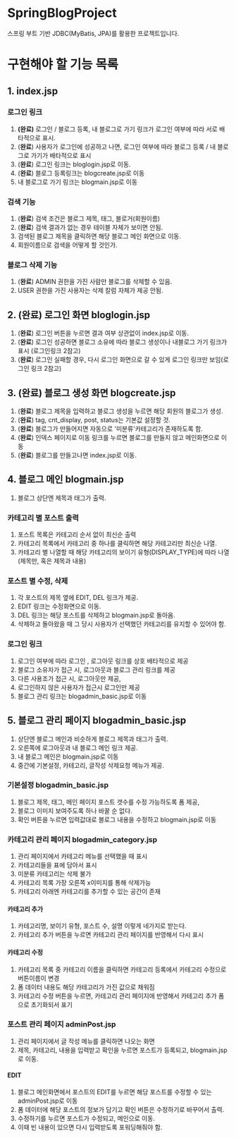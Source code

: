 # SpringBlogProject
스프링 부트 기반 JDBC(MyBatis, JPA)를 활용한 프로젝트입니다.


# 구현해야 할 기능 목록

## 1. index.jsp

### 로그인 링크
1. **(완료)** 로그인 / 블로그 등록, 내 블로그로 가기 링크가 로그인 여부에 따라 서로 배타적으로 표시.
2. (**완료**) 사용자가 로그인에 성공하고 나면, 로그인 여부에 따라 블로그 등록 / 내 블로그로 가기가 배타적으로 표시
3. (**완료**) 로그인 링크는 bloglogin.jsp로 이동.
4. (**완료**) 블로그 등록링크는 blogcreate.jsp로 이동
5.  내 블로그로 가기 링크는 blogmain.jsp로 이동

### 검색 기능
1. (**완료**) 검색 조건은 블로그 제목, 태그, 블로거(회원이름)
2. (**완료**) 검색 결과가 없는 경우 테이블 자체가 보이면 안됨.
3. 검색된 블로그 제목을 클릭하면 해당 블로그 메인 화면으로 이동.
4. 회원이름으로 검색을 어떻게 할 것인가.

### 블로그 삭제 기능
1. (**완료**) ADMIN 권한을 가진 사람만 블로그를 삭제할 수 있음.
2. USER 권한을 가진 사용자는 삭제 칼럼 자체가 제공 안됨.

## 2. (완료) 로그인 화면 bloglogin.jsp

1. (**완료**) 로그인 버튼을 누르면 결과 여부 상관없이 index.jsp로 이동.
2. (**완료**) 로그인 성공하면 블로그 소유에 따라 블로그 생성이나 내블로그 가기 링크가 표시 (로그인링크 2참고)
3. (**완료**) 로그인 실패할 경우, 다시 로그인 화면으로 갈 수 있게 로그인 링크만 보임(로그인 링크 2참고)

## 3. (완료) 블로그 생성 화면 blogcreate.jsp

1. (**완료**) 블로그 제목을 입력하고 블로그 생성을 누르면 해당 회원의 블로그가 생성.
2. (**완료**) tag, cnt_display, post, status는 기본값 설정할 것.
3. (**완료**) 블로그가 만들어지면 자동으로 '미분류'카테고리가 존재하도록 함.
4. (**완료**) 인덱스 페이지로 이동 링크를 누르면 블로그를 만들지 않고 메인화면으로 이동
5. (**완료**) 블로그를 만들고나면 index.jsp로 이동.

## 4. 블로그 메인 blogmain.jsp

1. 블로그 상단엔 제목과 태그가 출력.

### 카테고리 별 포스트 출력
1. 포스트 목록은 카테고리 순서 없이 최신순 출력
2. 카테고리 목록에서 카테고리 중 하나를 클릭하면 해당 카테고리만 최신순 나열.
3. 카테고리 별 나열할 때 해당 카테고리의 보이기 유형(DISPLAY_TYPE)에 따라 나열(제목만, 혹은 제목과 내용)

### 포스트 별 수정, 삭제
1. 각 포스트의 제목 옆에 EDIT, DEL 링크가 제공.
2. EDIT 링크는 수정화면으로 이동.
3. DEL 링크는 해당 포스트를 삭제하고 blogmain.jsp로 돌아옴.
4. 삭제하고 돌아왔을 때 그 당시 사용자가 선택했던 카테고리를 유지할 수 있어야 함.

### 로그인 링크
1. 로그인 여부에 따라 로그인 , 로그아웃 링크를 상호 배타적으로 제공
2. 블로그 소유자가 접근 시, 로그아웃과 블로그 관리 링크를 제공
3. 다른 사용조가 접근 시, 로그아웃만 제공,
4. 로그인하지 않은 사용자가 접근시 로그인만 제공
5. 블로그 관리 링크는 blogadmin_basic.jsp로 이동

## 5. 블로그 관리 페이지 blogadmin_basic.jsp

1. 상단엔 블로그 메인과 비슷하게 블로그 제목과 태그가 출력.
2. 오른쪽에 로그아웃과 내 블로그 메인 링크 제공.
3. 내 블로그 메인은 blogmain.jsp로 이동
4. 중간에 기본설정, 카테고리, 글작성 삭제요청 메뉴가 제공.

### 기본설정 blogadmin_basic.jsp
1. 블로그 제목, 태그, 메인 페이지 포스트 갯수를 수정 가능하도록 폼 제공,
2. 블로그 이미지 보여주도록 하나 바꿀 순 없다.
3. 확인 버튼을 누르면 입력값대로 블로그 내용을 수정하고 blogmain.jsp로 이동

### 카테고리 관리 페이지 blogadmin_category.jsp
1. 관리 페이지에서 카테고리 메뉴를 선택했을 때 표시
2. 카테고리들을 표에 담아서 표시
3. 미분류 카테고리는 삭제 불가
4. 카테고리 목록 가장 오른쪽 x이미지를 통해 삭제가능
5. 카테고리 아래엔 카테고리를 추가할 수 있는 공간이 존재

#### 카테고리 추가
1. 카테고리명, 보이기 유형, 포스트 수, 설명 이렇게 네가지로 받는다.
2. 카테고리 추가 버튼을 누르면 카테고리 관리 페이지를 반영해서 다시 표시

#### 카테고리 수정
1. 카테고리 목록 중 카테고리 이름을 클릭하면 카테고리 등록에서 카테고리 수정으로 버튼이름이 변경
2. 폼 데이터 내용도 해당 카테고리가 가진 값으로 채워짐
3. 카테고리 수정 버튼을 누르면, 카테고리 관리 페이지에 반영해서 카테고리 추가 폼으로 초기화되서 표기

### 포스트 관리 페이지 adminPost.jsp
1. 관리 페이지에서 글 작성 메뉴를 클릭하면 나오는 화면
2. 제목, 카테고리, 내용을 입력받고 확인을 누르면 포스트가 등록되고, blogmain.jsp로 이동.

#### EDIT
1. 블로그 메인화면에서 포스트의 EDIT를 누르면 해당 포스트를 수정할 수 있는 adminPost.jsp로 이동
2. 폼 데이터에 해당 포스트의 정보가 담기고 확인 버튼은 수정하기로 바꾸어서 출력.
3. 수정하기를 누르면 포스트가 수정되고, 메인으로 이동.
4. 이때 빈 내용이 있으면 다시 입력받도록 포워딩해줘야 함.
